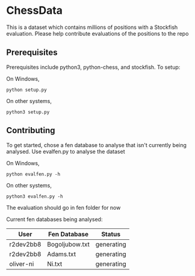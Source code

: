 # ChessData
This is a dataset which contains millions of positions with a Stockfish evaluation. Please help contribute evaluations of the positions to the repo

## Prerequisites
Prerequisites include python3, python-chess, and stockfish.
To setup:

On Windows,

``python setup.py``

On other systems,

``python3 setup.py``

## Contributing
To get started, chose a fen database to analyse that isn't currently being analysed.
Use evalfen.py to analyse the dataset

On Windows,

``python evalfen.py -h``

On other systems,

``python3 evalfen.py -h``


The evaluation should go in fen folder for now

Current fen databases being analysed:

| User	 |	Fen Database | Status |
| -------|-------------- | ------ |
| r2dev2bb8	 |	Bogoljubow.txt	 | generating |
| r2dev2bb8  |  Adams.txt        | generating |
| oliver-ni  |  Ni.txt           | generating |
